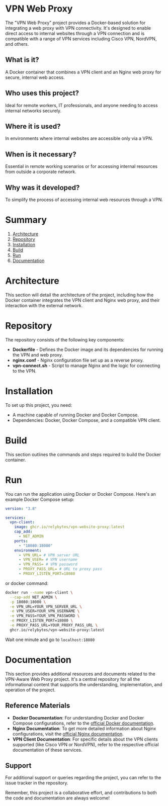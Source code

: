 # VPN Web Proxy

The "VPN Web Proxy" project provides a Docker-based solution for integrating a web proxy with VPN connectivity. It's designed to enable direct access to internal websites through a VPN connection and is compatible with a range of VPN services including Cisco VPN, NordVPN, and others.

## What is it?

A Docker container that combines a VPN client and an Nginx web proxy for secure, internal web access.

## Who uses this project?

Ideal for remote workers, IT professionals, and anyone needing to access internal networks securely.

## Where it is used?

In environments where internal websites are accessible only via a VPN.

## When is it necessary?

Essential in remote working scenarios or for accessing internal resources from outside a corporate network.

## Why was it developed?

To simplify the process of accessing internal web resources through a VPN.

# Summary

1. [Architecture](#architecture)
2. [Repository](#repository)
3. [Installation](#installation)
4. [Build](#build)
5. [Run](#run)
6. [Documentation](#documentation)

# Architecture

This section will detail the architecture of the project, including how the Docker container integrates the VPN client and Nginx web proxy, and their interaction with the external network.

# Repository

The repository consists of the following key components:

- **Dockerfile** - Defines the Docker image and its dependencies for running the VPN and web proxy.
- **nginx.conf** - Nginx configuration file set up as a reverse proxy.
- **vpn-connect.sh** - Script to manage Nginx and the logic for connecting to the VPN.

# Installation

To set up this project, you need:

- A machine capable of running Docker and Docker Compose.
- Dependencies: Docker, Docker Compose, and a compatible VPN client.

# Build

This section outlines the commands and steps required to build the Docker container.

# Run

You can run the application using Docker or Docker Compose. Here's an example Docker Compose setup:

```yaml
version: "3.8"

services:
  vpn-client:
    image: ghcr.io/relybytes/vpn-website-proxy:latest
    cap_add:
      - NET_ADMIN
    ports:
      - "18080:18080"
    environment:
      - VPN_URL= # VPN server URL
      - VPN_USER= # VPN username
      - VPN_PASS= # VPN password
      - PROXY_PASS_URL= # URL to proxy pass
      - PROXY_LISTEN_PORT=18080
```

or docker command:

```bash
docker run --name vpn-client \
  --cap-add NET_ADMIN \
  -p 18080:18080 \
  -e VPN_URL=YOUR_VPN_SERVER_URL \
  -e VPN_USER=YOUR_VPN_USERNAME \
  -e VPN_PASS=YOUR_VPN_PASSWORD \
  -e PROXY_LISTEN_PORT=18080 \
  -e PROXY_PASS_URL=YOUR_PROXY_PASS_URL \
  ghcr.io/relybytes/vpn-website-proxy:latest

```

Wait one minute and go to `localhost:18080`

# Documentation

This section provides additional resources and documents related to the VPN-Aware Web Proxy project. It's a central repository for all the informational content that supports the understanding, implementation, and operation of the project.

## Reference Materials

- **Docker Documentation**: For understanding Docker and Docker Compose configurations, refer to the [official Docker documentation](https://docs.docker.com/).
- **Nginx Documentation**: To get more detailed information about Nginx configurations, visit the [official Nginx documentation](https://nginx.org/en/docs/).
- **VPN Client Documentation**: For specific details about the VPN clients supported (like Cisco VPN or NordVPN), refer to the respective official documentation of these services.

## Support

For additional support or queries regarding the project, you can refer to the issue tracker in the repository.

Remember, this project is a collaborative effort, and contributions to both the code and documentation are always welcome!
